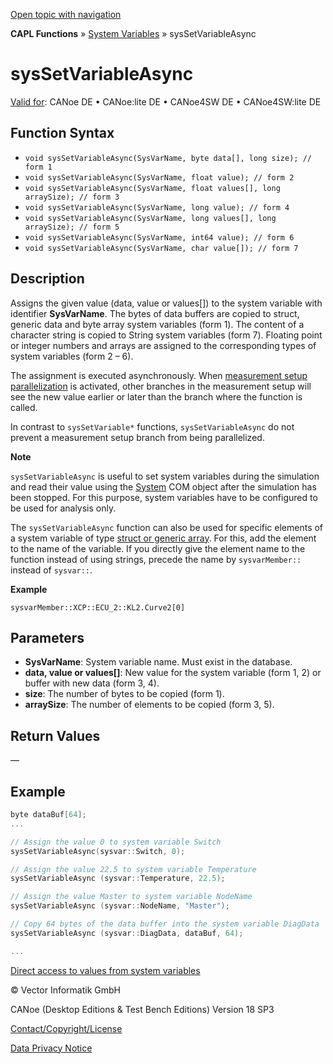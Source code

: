 [Open topic with navigation](../../../../../CANoeDEFamily.htm#Topics/CAPLFunctions/SystemVariables/Functions/CAPLfunctionSysSetVariableAsync.md)

**CAPL Functions** » [System Variables](../CAPLfunctionsSystemVariablesOverview.md) » sysSetVariableAsync

# sysSetVariableAsync

[Valid for](../../../Shared/FeatureAvailability.md): CANoe DE • CANoe:lite DE • CANoe4SW DE • CANoe4SW:lite DE

## Function Syntax

- `void sysSetVariableAsync(SysVarName, byte data[], long size); // form 1`
- `void sysSetVariableAsync(SysVarName, float value); // form 2`
- `void sysSetVariableAsync(SysVarName, float values[], long arraySize); // form 3`
- `void sysSetVariableAsync(SysVarName, long value); // form 4`
- `void sysSetVariableAsync(SysVarName, long values[], long arraySize); // form 5`
- `void sysSetVariableAsync(SysVarName, int64 value); // form 6`
- `void sysSetVariableAsync(SysVarName, char value[]); // form 7`

## Description

Assigns the given value (data, value or values[]) to the system variable with identifier **SysVarName**. The bytes of data buffers are copied to struct, generic data and byte array system variables (form 1). The content of a character string is copied to String system variables (form 7). Floating point or integer numbers and arrays are assigned to the corresponding types of system variables (form 2 – 6).

The assignment is executed asynchronously. When [measurement setup parallelization](../../../CANoeCANalyzer/Windows/MeasurementSetup/LoggingBranchParallelization.md) is activated, other branches in the measurement setup will see the new value earlier or later than the branch where the function is called.

In contrast to `sysSetVariable*` functions, `sysSetVariableAsync` do not prevent a measurement setup branch from being parallelized.

**Note**

`sysSetVariableAsync` is useful to set system variables during the simulation and read their value using the [System](../../../COMInterface/Objects/COMObjectSystem.md) COM object after the simulation has been stopped. For this purpose, system variables have to be configured to be used for analysis only.

The `sysSetVariableAsync` function can also be used for specific elements of a system variable of type [struct or generic array](../../../Shared/SystemVariables/SysVar.md). For this, add the element to the name of the variable. If you directly give the element name to the function instead of using strings, precede the name by `sysvarMember::` instead of `sysvar::`.

**Example**

`sysvarMember::XCP::ECU_2::KL2.Curve2[0]`

## Parameters

- **SysVarName**: System variable name. Must exist in the database.
- **data, value or values[]**: New value for the system variable (form 1, 2) or buffer with new data (form 3, 4).
- **size**: The number of bytes to be copied (form 1).
- **arraySize**: The number of elements to be copied (form 3, 5).

## Return Values

—

## Example

```c
byte dataBuf[64];
...

// Assign the value 0 to system variable Switch
sysSetVariableAsync(sysvar::Switch, 0);

// Assign the value 22.5 to system variable Temperature
sysSetVariableAsync (sysvar::Temperature, 22.5);

// Assign the value Master to system variable NodeName
sysSetVariableAsync (sysvar::NodeName, "Master");

// Copy 64 bytes of the data buffer into the system variable DiagData
sysSetVariableAsync (sysvar::DiagData, dataBuf, 64);

...
```

[Direct access to values from system variables](../../../Shared/CAPL/SignalOrientedProgramming/SOPAccessSystemVariable.md)

© Vector Informatik GmbH

CANoe (Desktop Editions & Test Bench Editions) Version 18 SP3

[Contact/Copyright/License](../../../Shared/ContactCopyrightLicense.md)

[Data Privacy Notice](https://www.vector.com/int/en/company/get-info/privacy-policy/)